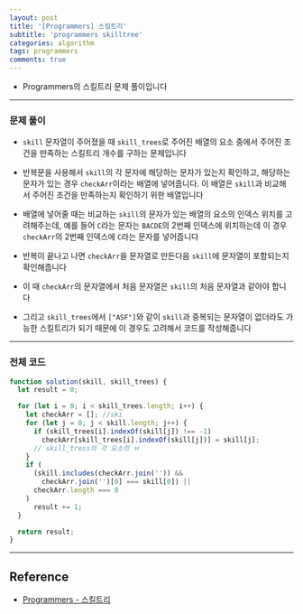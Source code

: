 ```yaml
---
layout: post
title: '[Programmers] 스킬트리'
subtitle: 'programmers skilltree'
categories: algorithm
tags: programmers
comments: true
---
```


- Programmers의 스킬트리 문제 풀이입니다

---

### 문제 풀이

- `skill` 문자열이 주어졌을 때 `skill_trees`로 주어진 배열의 요소 중에서 주어진 조건을 만족하는 스킬트리 개수를 구하는 문제입니다

- 반복문을 사용해서 `skill`의 각 문자에 해당하는 문자가 있는지 확인하고, 해당하는 문자가 있는 경우 `checkArr`이라는 배열에 넣어줍니다. 이 배열은 `skill`과 비교해서 주어진 조건을 만족하는지 확인하기 위한 배열입니다

- 배열에 넣어줄 때는 비교하는 `skill`의 문자가 있는 배열의 요소의 인덱스 위치를 고려해주는데, 예를 들어 `C`라는 문자는 `BACDE`의 2번째 인덱스에 위치하는데 이 경우 `checkArr`의 2번째 인덱스에 `C`라는 문자를 넣어줍니다

- 반복이 끝나고 나면 `checkArr`을 문자열로 만든다음 `skill`에 문자열이 포함되는지 확인해줍니다

- 이 때 `checkArr`의 문자열에서 처음 문자열은 `skill`의 처음 문자열과 같아야 합니다

- 그리고 `skill_trees`에서 `["ASF"]`와 같이 `skill`과 중복되는 문자열이 없더라도 가능한 스킬트리가 되기 때문에 이 경우도 고려해서 코드를 작성해줍니다

---

### 전체 코드

```javascript
function solution(skill, skill_trees) {
  let result = 0;

  for (let i = 0; i < skill_trees.length; i++) {
    let checkArr = []; //ski
    for (let j = 0; j < skill.length; j++) {
      if (skill_trees[i].indexOf(skill[j]) !== -1)
        checkArr[skill_trees[i].indexOf(skill[j])] = skill[j];
      // skill_tress의 각 요소의 ㅂ
    }
    if (
      (skill.includes(checkArr.join('')) &&
        checkArr.join('')[0] === skill[0]) ||
      checkArr.length === 0
    )
      result += 1;
  }

  return result;
}
```

---

## Reference

- [Programmers - 스킬트리](https://programmers.co.kr/learn/courses/30/lessons/49993)
